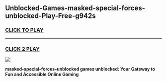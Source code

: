 
## Unblocked-Games-masked-special-forces-unblocked-Play-Free-g942s
<h3>
<a href="https://premium76.site?title=masked-special-forces-unblocked&ref=20M">CLICK TO PLAY</a></h3>
<hr>

<h3>
<a href="https://premium76.site?title=masked-special-forces-unblocked&ref=20M">CLICK 2 PLAY</a>
  
</h3>

<a href="https://premium76.site?title=masked-special-forces-unblocked&ref=19M"><img src="https://clearcache.store/games.png"></a>


**masked-special-forces-unblocked games unblocked: Your Gateway to Fun and Accessible Online Gaming**
